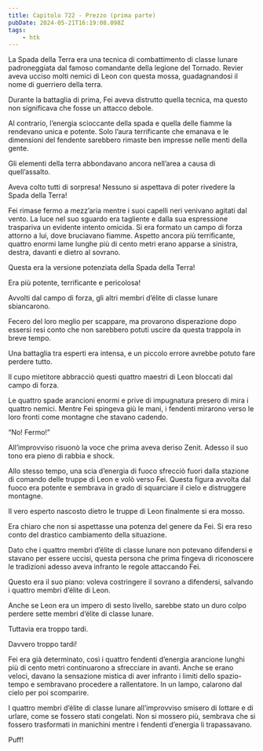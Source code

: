 ```yaml
---
title: Capitolo 722 - Prezzo (prima parte)
pubDate: 2024-05-21T16:19:08.098Z
tags:
    - htk
---
```


La Spada della Terra era una tecnica di combattimento di classe lunare padroneggiata dal famoso comandante della legione del Tornado. Revier aveva ucciso molti nemici di Leon con questa mossa, guadagnandosi il nome di guerriero della terra.

Durante la battaglia di prima, Fei aveva distrutto quella tecnica, ma questo non significava che fosse un attacco debole.

Al contrario, l’energia scioccante della spada e quella delle fiamme la rendevano unica e potente. Solo l’aura terrificante che emanava e le dimensioni del fendente sarebbero rimaste ben impresse nelle menti della gente.

Gli elementi della terra abbondavano ancora nell’area a causa di quell’assalto.

Aveva colto tutti di sorpresa! Nessuno si aspettava di poter rivedere la Spada della Terra!

Fei rimase fermo a mezz’aria mentre i suoi capelli neri venivano agitati dal vento. La luce nel suo sguardo era tagliente e dalla sua espressione traspariva un evidente intento omicida. Si era formato un campo di forza attorno a lui, dove bruciavano fiamme. Aspetto ancora più terrificante, quattro enormi lame lunghe più di cento metri erano apparse a sinistra, destra, davanti e dietro al sovrano.

Questa era la versione potenziata della Spada della Terra!

Era più potente, terrificante e pericolosa!

Avvolti dal campo di forza, gli altri membri d’élite di classe lunare sbiancarono.

Fecero del loro meglio per scappare, ma provarono disperazione dopo essersi resi conto che non sarebbero potuti uscire da questa trappola in breve tempo.

Una battaglia tra esperti era intensa, e un piccolo errore avrebbe potuto fare perdere tutto.

Il cupo mietitore abbracciò questi quattro maestri di Leon bloccati dal campo di forza.

Le quattro spade arancioni enormi e prive di impugnatura presero di mira i quattro nemici. Mentre Fei spingeva giù le mani, i fendenti mirarono verso le loro fronti come montagne che stavano cadendo.

“No! Fermo!”

All’improvviso risuonò la voce che prima aveva deriso Zenit. Adesso il suo tono era pieno di rabbia e shock.

Allo stesso tempo, una scia d’energia di fuoco sfrecciò fuori dalla stazione di comando delle truppe di Leon e volò verso Fei. Questa figura avvolta dal fuoco era potente e sembrava in grado di squarciare il cielo e distruggere montagne.

Il vero esperto nascosto dietro le truppe di Leon finalmente si era mosso.

Era chiaro che non si aspettasse una potenza del genere da Fei. Si era reso conto del drastico cambiamento della situazione.

Dato che i quattro membri d’élite di classe lunare non potevano difendersi e stavano per essere uccisi, questa persona che prima fingeva di riconoscere le tradizioni adesso aveva infranto le regole attaccando Fei.

Questo era il suo piano: voleva costringere il sovrano a difendersi, salvando i quattro membri d’élite di Leon.

Anche se Leon era un impero di sesto livello, sarebbe stato un duro colpo perdere sette membri d’élite di classe lunare.

Tuttavia era troppo tardi.

Davvero troppo tardi!

Fei era già determinato, così i quattro fendenti d’energia arancione lunghi più di cento metri continuarono a sfrecciare in avanti. Anche se erano veloci, davano la sensazione mistica di aver infranto i limiti dello spazio-tempo e sembravano procedere a rallentatore. In un lampo, calarono dal cielo per poi scomparire.

I quattro membri d’élite di classe lunare all’improvviso smisero di lottare e di urlare, come se fossero stati congelati. Non si mossero più, sembrava che si fossero trasformati in manichini mentre i fendenti d’energia li trapassavano.

Puff!


